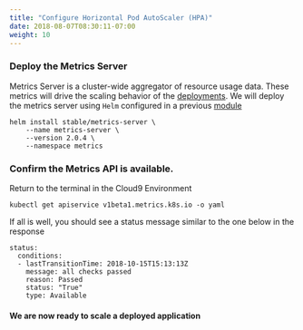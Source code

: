 ```yaml
---
title: "Configure Horizontal Pod AutoScaler (HPA)"
date: 2018-08-07T08:30:11-07:00
weight: 10
---
```


### Deploy the Metrics Server
Metrics Server is a cluster-wide aggregator of resource usage data. These metrics will drive the scaling behavior of the [deployments](https://kubernetes.io/docs/concepts/workloads/controllers/deployment/). We will deploy the metrics server using `Helm` configured in a previous [module](/helm_root/helm_intro/install/index.html)

```
helm install stable/metrics-server \
    --name metrics-server \
    --version 2.0.4 \
    --namespace metrics
```
### Confirm the Metrics API is available.

Return to the terminal in the Cloud9 Environment
```
kubectl get apiservice v1beta1.metrics.k8s.io -o yaml
```
If all is well, you should see a status message similar to the one below in the response
```
status:
  conditions:
  - lastTransitionTime: 2018-10-15T15:13:13Z
    message: all checks passed
    reason: Passed
    status: "True"
    type: Available
```

#### We are now ready to scale a deployed application

